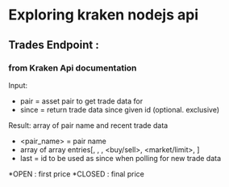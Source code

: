 # Exploring kraken nodejs api

## Trades Endpoint : 
### from Kraken Api documentation
Input:
- pair = asset pair to get trade data for
- since = return trade data since given id (optional.  exclusive)

Result: array of pair name and recent trade data
- <pair_name> = pair name
- array of array entries[<price>, <volume>, <time>, <buy/sell>, <market/limit>, <miscellaneous>]
- last = id to be used as since when polling for new trade data


*OPEN : first price 
*CLOSED  : final price 







